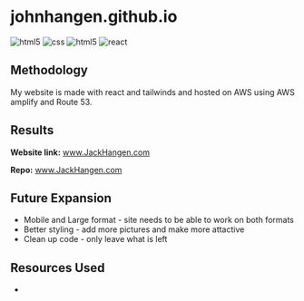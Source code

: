 # johnhangen.github.io
<p>
<img alt="html5" src="https://img.shields.io/badge/-HTML5-764ABC?style=flat-square&logo=HTML5&logoColor=white" />
  <img alt="css" src="https://img.shields.io/badge/-CSS-2088FF?style=flat-square&logo=CSS3&logoColor=white" />
  <img alt="html5" src="https://img.shields.io/badge/-Javascript-yellow?style=flat-square&logo=javascript&logoColor=white" />
  <img alt="react" src="https://img.shields.io/badge/-React-blue?style=flat-square&logo=react&logoColor=white" />
</p>

## Methodology ##

My website is made with react and tailwinds and hosted on AWS using AWS amplify and Route 53.

## Results ##

<b>Website link:</b> <a href="www.jackhangen.com">www.JackHangen.com</a>

<b> Repo:</b> <a href="ww.jackhangen.com">www.JackHangen.com</a>


## Future Expansion ##

* Mobile and Large format - site needs to be able to work on both formats
* Better styling - add more pictures and make more attactive
* Clean up code - only leave what is left 

## Resources Used ##

* 
